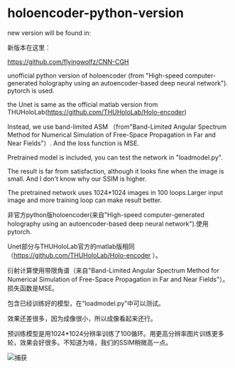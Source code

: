 # holoencoder-python-version

new version will be found in:

新版本在这里：

https://github.com/flyingwolfz/CNN-CGH

unofficial python version of holoencoder (from "High-speed computer-generated holography  using an autoencoder-based deep neural network"). pytorch is used.

the Unet is same as the official matlab version from THUHoloLab(https://github.com/THUHoloLab/Holo-encoder)

Instead, we use band-limited ASM （from"Band-Limited Angular Spectrum Method for Numerical Simulation of Free-Space Propagation in Far and Near Fields"）. And the loss function is MSE.

Pretrained model is included, you can test the network in "loadmodel.py".

The result is far from satisfaction, although it looks fine when the image is small. And I don't know why our SSIM is higher.


The pretrained network uses 1024*1024 images in 100 loops.Larger input image and more training loop can make result better. 

非官方python版holoencoder(来自"High-speed computer-generated holography  using an autoencoder-based deep neural network").使用pytorch.

Unet部分与THUHoloLab官方的matlab版相同（https://github.com/THUHoloLab/Holo-encoder ）。
 
衍射计算使用带限角谱（来自"Band-Limited Angular Spectrum Method for Numerical Simulation of Free-Space Propagation in Far and Near Fields"）。损失函数是MSE。

包含已经训练好的模型，在“loadmodel.py”中可以测试。

效果还差很多，因为成像很小，所以成像看起来还行。

预训练模型是用1024*1024分辨率训练了100循环。用更高分辨率图片训练更多轮，效果会好很多。不知道为啥，我们的SSIM稍微高一点。

![捕获](https://user-images.githubusercontent.com/57349703/143203144-695f4839-36d1-4f96-a6d3-786150d5d1c3.PNG)
